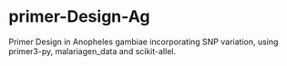 # primer-Design-Ag
Primer Design in Anopheles gambiae incorporating SNP variation, using primer3-py, malariagen_data and scikit-allel.
